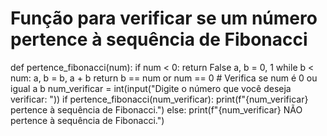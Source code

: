# Função para verificar se um número pertence à sequência de Fibonacci
def pertence_fibonacci(num):
    if num < 0:
        return False
    a, b = 0, 1
    while b < num:
        a, b = b, a + b
    return b == num or num == 0  # Verifica se num é 0 ou igual a b
num_verificar = int(input("Digite o número que você deseja verificar: "))
if pertence_fibonacci(num_verificar):
    print(f"{num_verificar} pertence à sequência de Fibonacci.")
else:
    print(f"{num_verificar} NÃO pertence à sequência de Fibonacci.")
